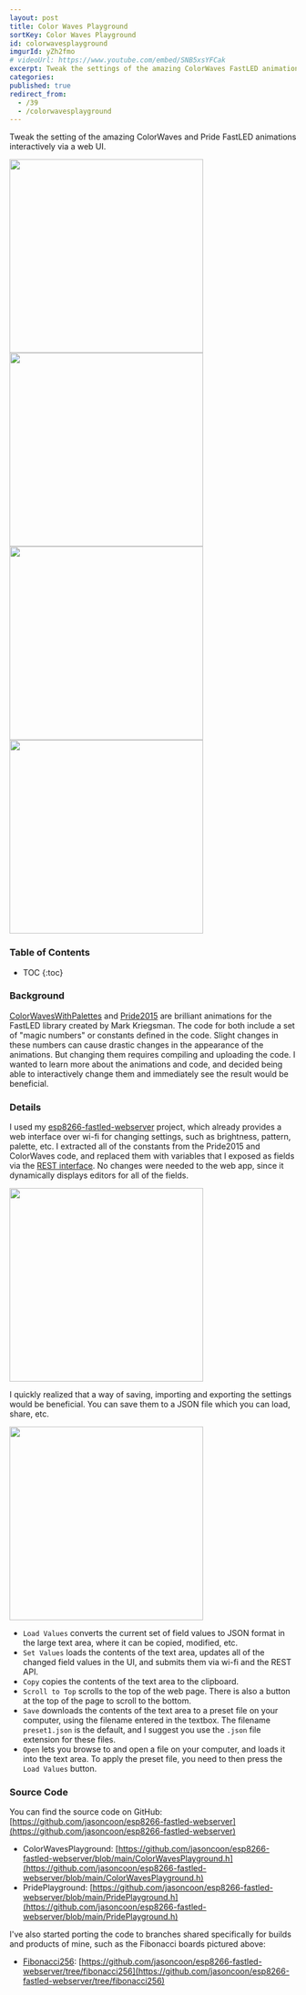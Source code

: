 ```yaml
---
layout: post
title: Color Waves Playground
sortKey: Color Waves Playground
id: colorwavesplayground
imgurId: yZh2fmo
# videoUrl: https://www.youtube.com/embed/SNB5xsYFCak
excerpt: Tweak the settings of the amazing ColorWaves FastLED animation interactively via a web UI.
categories: 
published: true
redirect_from:
  - /39
  - /colorwavesplayground
---
```


Tweak the setting of the amazing ColorWaves and Pride FastLED animations interactively via a web UI.

<a href="https://i.imgur.com/yZh2fmo.gif" target="_blank"><img src="https://i.imgur.com/yZh2fmo.gif" style="width:340px"  /></a>
<a href="https://i.imgur.com/RiqwV1Q.png" target="_blank"><img src="https://i.imgur.com/RiqwV1Q.png" style="width:340px"  /></a>
<a href="https://i.imgur.com/ruwvVbW.png" target="_blank"><img src="https://i.imgur.com/ruwvVbW.png" style="width:340px"  /></a>
<a href="https://i.imgur.com/HZRVd8n.png" target="_blank"><img src="https://i.imgur.com/HZRVd8n.png" style="width:340px"  /></a>

<h3>Table of Contents</h3>

- TOC
{:toc}

### Background

[ColorWavesWithPalettes](https://gist.github.com/kriegsman/8281905786e8b2632aeb) and [Pride2015](https://gist.github.com/kriegsman/964de772d64c502760e5) are brilliant animations for the FastLED library created by Mark Kriegsman. The code for both include a set of "magic numbers" or constants defined in the code. Slight changes in these numbers can cause drastic changes in the appearance of the animations. But changing them requires compiling and uploading the code. I wanted to learn more about the animations and code, and decided being able to interactively change them and immediately see the result would be beneficial.

### Details

I used my [esp8266-fastled-webserver](https://github.com/jasoncoon/esp8266-fastled-webserver) project, which already provides a web interface over wi-fi for changing settings, such as brightness, pattern, palette, etc. I extracted all of the constants from the Pride2015 and ColorWaves code, and replaced them with variables that I exposed as fields via the [REST interface](https://en.wikipedia.org/wiki/Representational_state_transfer).  No changes were needed to the web app, since it dynamically displays editors for all of the fields.

<a href="https://i.imgur.com/ruwvVbW.png" target="_blank"><img src="https://i.imgur.com/ruwvVbW.png" style="width:340px"  /></a>

I quickly realized that a way of saving, importing and exporting the settings would be beneficial. You can save them to a JSON file which you can load, share, etc.

<a href="https://i.imgur.com/HZRVd8n.png" target="_blank"><img src="https://i.imgur.com/HZRVd8n.png" style="width:340px"  /></a>

* `Load Values` converts the current set of field values to JSON format in the large text area, where it can be copied, modified, etc.
* `Set Values` loads the contents of the text area, updates all of the changed field values in the UI, and submits them via wi-fi and the REST API.
* `Copy` copies the contents of the text area to the clipboard.
* `Scroll to Top` scrolls to the top of the web page. There is also a button at the top of the page to scroll to the bottom.
* `Save` downloads the contents of the text area to a preset file on your computer, using the filename entered in the textbox. The filename `preset1.json` is the default, and I suggest you use the `.json` file extension for these files.
* `Open` lets you browse to and open a file on your computer, and loads it into the text area. To apply the preset file, you need to then press the `Load Values` button.

### Source Code

You can find the source code on GitHub: [https://github.com/jasoncoon/esp8266-fastled-webserver](https://github.com/jasoncoon/esp8266-fastled-webserver)

* ColorWavesPlayground: [https://github.com/jasoncoon/esp8266-fastled-webserver/blob/main/ColorWavesPlayground.h](https://github.com/jasoncoon/esp8266-fastled-webserver/blob/main/ColorWavesPlayground.h)
* PridePlayground: [https://github.com/jasoncoon/esp8266-fastled-webserver/blob/main/PridePlayground.h](https://github.com/jasoncoon/esp8266-fastled-webserver/blob/main/PridePlayground.h)

I've also started porting the code to branches shared specifically for builds and products of mine, such as the Fibonacci boards pictured above:

* [Fibonacci256](/fibonacci256): [https://github.com/jasoncoon/esp8266-fastled-webserver/tree/fibonacci256](https://github.com/jasoncoon/esp8266-fastled-webserver/tree/fibonacci256)